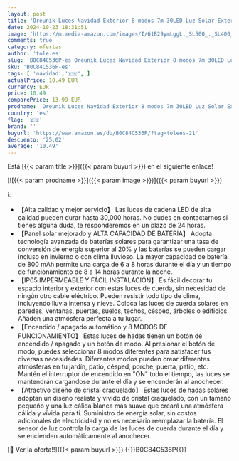 ```yaml
---
layout: post
title: 'Oreunik Luces Navidad Exterior 8 modos 7m 30LED Luz Solar Exterior Guirnaldas Luces Exterior Solar Funciona Con Energía Solar Luces Led Solares Para Patio Porche Decoración de Fiesta  Vistoso '
date: 2024-10-23 18:31:51
image: 'https://m.media-amazon.com/images/I/61B29ymLggL._SL500_._SL400_.jpg'
comments: true
category: ofertas
author: 'tole.es'
slug: 'B0C84C536P-es Oreunik Luces Navidad Exterior 8 modos 7m 30LED Luz Solar...'
sku: 'B0C84C536P-es'
tags: [ 'navidad','🇪🇸', ]
actualPrice: 10.49 EUR
currency: EUR
price: 10.49
comparePrice: 13.99 EUR
prodname: 'Oreunik Luces Navidad Exterior 8 modos 7m 30LED Luz Solar Exterior Guirnaldas Luces Exterior Solar Funciona Con Energía Solar Luces Led Solares Para Patio Porche Decoración de Fiesta  Vistoso '
country: 'es'
flag: '🇪🇸'
brand: ''
buyurl: 'https://www.amazon.es/dp/B0C84C536P/?tag=tolees-21'
descuento: '25.02'
average: '10.49'
---
```


Está [{{< param title >}}]({{< param buyurl >}}) en el siguiente enlace!

[![{{< param prodname >}}]({{< param image >}})]({{< param buyurl >}})

ℹ️:

- 【Alta calidad y mejor servicio】 Las luces de cadena LED de alta calidad pueden durar hasta 30,000 horas. No dudes en contactarnos si tienes alguna duda, te responderemos en un plazo de 24 horas.
- 【Panel solar mejorado y ALTA CAPACIDAD DE BATERÍA】 Adopta tecnología avanzada de baterías solares para garantizar una tasa de conversión de energía superior al 20% y las baterías se pueden cargar incluso en invierno o con clima lluvioso. La mayor capacidad de batería de 800 mAh permite una carga de 6 a 8 horas durante el día y un tiempo de funcionamiento de 8 a 14 horas durante la noche.
- 【IP65 IMPERMEABLE Y FÁCIL INSTALACIÓN】 Es fácil decorar tu espacio interior y exterior con estas luces de cuerda, sin necesidad de ningún otro cable eléctrico. Pueden resistir todo tipo de clima, incluyendo lluvia intensa y nieve. Coloca las luces de cuerda solares en paredes, ventanas, puertas, suelos, techos, césped, árboles o edificios. Añaden una atmósfera perfecta a tu lugar.
- 【Encendido / apagado automático y 8 MODOS DE FUNCIONAMIENTO】 Estas luces de hadas tienen un botón de encendido / apagado y un botón de modo. Al presionar el botón de modo, puedes seleccionar 8 modos diferentes para satisfacer tus diversas necesidades. Diferentes modos pueden crear diferentes atmósferas en tu jardín, patio, césped, porche, puerta, patio, etc. Mantén el interruptor de encendido en "ON" todo el tiempo, las luces se mantendrán cargándose durante el día y se encenderán al anochecer.
- 【Atractivo diseño de cristal craquelado】 Estas luces de hadas solares adoptan un diseño realista y vívido de cristal craquelado, con un tamaño pequeño y una luz cálida blanca más suave que creará una atmósfera cálida y vívida para ti. Suministro de energía solar, sin costos adicionales de electricidad y no es necesario reemplazar la batería. El sensor de luz controla la carga de las luces de cuerda durante el día y se encienden automáticamente al anochecer.

[🛒 Ver la oferta!!]({{< param buyurl >}})
{{<world>}}B0C84C536P{{</world>}}
